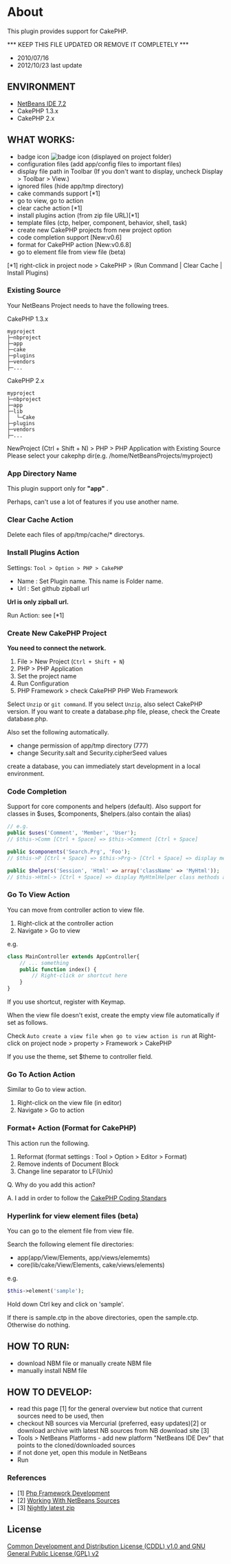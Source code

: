 # About

This plugin provides support for CakePHP.

*** KEEP THIS FILE UPDATED OR REMOVE IT COMPLETELY ***

- 2010/07/16
- 2012/10/23 last update

## ENVIRONMENT

- [NetBeans IDE 7.2](http://netbeans.org/downloads/index.html)
- CakePHP 1.3.x
- CakePHP 2.x

## WHAT WORKS:

- badge icon ![badge icon](https://raw.github.com/junichi11/cakephp-netbeans/cakephp2/src/org/cakephp/netbeans/ui/resources/cakephp_badge_8.png) (displayed on project folder)
- configuration files (add app/config files to important files)
- display file path in Toolbar
(If you don't want to display, uncheck Display > Toolbar > View.)
- ignored files (hide app/tmp directory)
- cake commands support [*1]
- go to view, go to action
- clear cache action [*1]
- install plugins action (from zip file URL)[*1]
- template files (ctp, helper, component, behavior, shell, task)
- create new CakePHP projects from new project option
- code completion support [New:v0.6]
- format for CakePHP action [New:v0.6.8]
- go to element file from view file (beta)

[*1] right-click in project node > CakePHP > (Run Command | Clear Cache | Install Plugins)

### Existing Source

Your NetBeans Project needs to have the following trees.

CakePHP 1.3.x

    myproject
    ├─nbproject
    ├─app
    ├─cake
    ├─plugins
    ├─vendors
    ├─...

CakePHP 2.x

    myproject
    ├─nbproject
    ├─app
    ├─lib
    │  └─Cake
    ├─plugins
    ├─vendors
    ├─...

NewProject (Ctrl + Shift + N) > PHP > PHP Application with Existing Source
Please select your cakephp dir(e.g. /home/NetBeansProjects/myproject)

### App Directory Name

This plugin support only for **"app"** .

Perhaps, can't use a lot of features if you use another name.

### Clear Cache Action

Delete each files of app/tmp/cache/* directorys.

### Install Plugins Action

Settings: `Tool > Option > PHP > CakePHP`

- Name : Set Plugin name. This name is Folder name.
- Url : Set github zipball url

**Url is only zipball url.**

Run Action: see [*1]

### Create New CakePHP Project

**You need to connect the network.**

1. File > New Project (`Ctrl + Shift + N`)
2. PHP > PHP Application
3. Set the project name
4. Run Configuration
5. PHP Framework > check CakePHP PHP Web Framework

Select `Unzip` or `git command`.
If you select `Unzip`, also select CakePHP version.
If you want to create a database.php file, please, check the Create database.php.

Also set the following automatically.

- change permission of app/tmp directory (777)
- change Security.salt and Security.cipherSeed values

create a database, you can immediately start development in a local environment.

### Code Completion

Support for core components and helpers (default).
Also support for classes in $uses, $components, $helpers.(also contain the alias)

```php
// e.g.
public $uses('Comment', 'Member', 'User');
// $this->Comm [Ctrl + Space] => $this->Comment [Ctrl + Space]

public $components('Search.Prg', 'Foo');
// $this->P [Ctrl + Space] => $this->Prg-> [Ctrl + Space] => display methods and fields

public $helpers('Session', 'Html' => array('className' => 'MyHtml'));
// $this->Html-> [Ctrl + Space] => display MyHtmlHelper class methods and fields
```

### Go To View Action
You can move from controller action to view file.

1. Right-click at the controller action
2. Navigate > Go to view

e.g.

```php
class MainController extends AppController{
	// ... something
	public function index() {
		// Right-click or shortcut here
	}
}
```

If you use shortcut, register with Keymap.

When the view file doesn't exist, create the empty view file automatically if set as follows.

Check `Auto create a view file when go to view action is run`
at Right-click on project node > property > Framework > CakePHP

If you use the theme, set $theme to controller field.

### Go To Action Action

Similar to Go to view action.

1. Right-click on the view file (in editor)
2. Navigate > Go to action

### Format+ Action (Format for CakePHP)

This action run the following.

1. Reformat (format settings : Tool > Option > Editor > Format)
2. Remove indents of Document Block
3. Change line separator to LF(Unix)

Q. Why do you add this action?

A. I add in order to follow the [CakePHP Coding Standars](http://book.cakephp.org/2.0/en/contributing/cakephp-coding-conventions.html)

### Hyperlink for view element files (beta)

You can go to the element file from view file.

Search the following element file directories:

- app(app/View/Elements, app/views/elememts)
- core(lib/cake/View/Elements, cake/views/elements)

e.g.

```php
$this->element('sample');
```
Hold down Ctrl key and click on 'sample'.

If there is sample.ctp in the above directories, open the sample.ctp.
Otherwise do nothing.

## HOW TO RUN:

- download NBM file or manually create NBM file
- manually install NBM file

## HOW TO DEVELOP:

- read this page [1] for the general overview but notice that current sources need to be used, then
- checkout NB sources via Mercurial (preferred, easy updates)[2] or download archive with latest NB sources from NB download site [3]
- Tools > NetBeans Platforms - add new platform "NetBeans IDE Dev" that points to the cloned/downloaded sources
- if not done yet, open this module in NetBeans
- Run

### References

- [1] [Php Framework Development](http://wiki.netbeans.org/PhpFrameworkDevelopment)
- [2] [Working With NetBeans Sources](http://wiki.netbeans.org/WorkingWithNetBeansSources)
- [3] [Nightly latest zip](http://bits.netbeans.org/download/trunk/nightly/latest/zip/)

## License
[Common Development and Distribution License (CDDL) v1.0 and GNU General Public License (GPL) v2](http://netbeans.org/cddl-gplv2.html)
